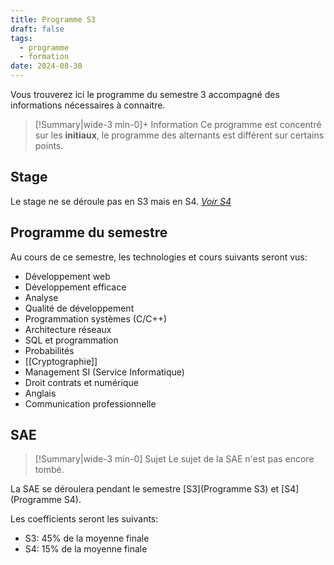 ```yaml
---
title: Programme S3
draft: false
tags:
  - programme
  - formation
date: 2024-08-30
---
```

Vous trouverez ici le programme du semestre 3 accompagné des informations nécessaires à connaitre.

> [!Summary|wide-3 min-0]+ Information
> Ce programme est concentré sur les **initiaux**, le programme des alternants est différent sur certains points.
## Stage

Le stage ne se déroule pas en S3 mais en S4.
*[Voir S4](Programme%20S4.md)*

## Programme du semestre

Au cours de ce semestre, les technologies et cours suivants seront vus:
- Développement web
- Développement efficace
- Analyse
- Qualité de développement
- Programmation systèmes (C/C++)
- Architecture réseaux
- SQL et programmation
- Probabilités
- [[Cryptographie]]
- Management SI (Service Informatique)
- Droit contrats et numérique
- Anglais
- Communication professionnelle

## SAE

> [!Summary|wide-3 min-0] Sujet
> Le sujet de la SAE n'est pas encore tombé.

La SAE se déroulera pendant le semestre [S3](Programme S3) et [S4](Programme S4).

Les coefficients seront les suivants:
- S3: 45% de la moyenne finale
- S4: 15% de la moyenne finale